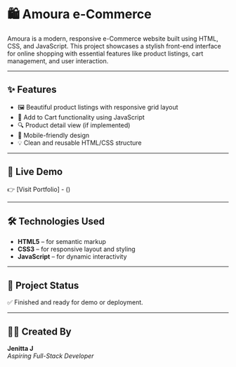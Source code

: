 # 🛍️ Amoura e-Commerce

Amoura is a modern, responsive e-Commerce website built using HTML, CSS, and JavaScript. This project showcases a stylish front-end interface for online shopping with essential features like product listings, cart management, and user interaction.

---

## ✨ Features

- 🖼️ Beautiful product listings with responsive grid layout
- 🛒 Add to Cart functionality using JavaScript
- 🔍 Product detail view (if implemented)
- 📱 Mobile-friendly design
- 💡 Clean and reusable HTML/CSS structure

---

## 🔗 Live Demo

👉 [Visit Portfolio] - ()

---

## 🛠️ Technologies Used

- **HTML5** – for semantic markup
- **CSS3** – for responsive layout and styling
- **JavaScript** – for dynamic interactivity

---


## 📌 Project Status

✅ Finished and ready for demo or deployment.

---


## 👨‍💻 Created By

**Jenitta J**  
_Aspiring Full-Stack Developer_ 